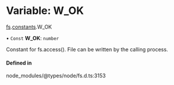# Variable: W\_OK

[fs](../modules/fs.md).[constants](../modules/fs.constants.md).W_OK

• `Const` **W\_OK**: `number`

Constant for fs.access(). File can be written by the calling process.

#### Defined in

node_modules/@types/node/fs.d.ts:3153
